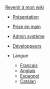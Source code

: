 <a id="back" href="/">Revenir à mon wiki</a>

* [Présentation](/fr)
* [Prise en main](/fr/prise-en-main.md)
* [Admin système](/fr/webmasters.md)
* [Développeurs](/fr/dev.md)

* Langue
  * [Francais](/fr/)
  * [Anglais](/en/)
  * [Espagnol](/es/)
  * [Catalan](/cat/)
